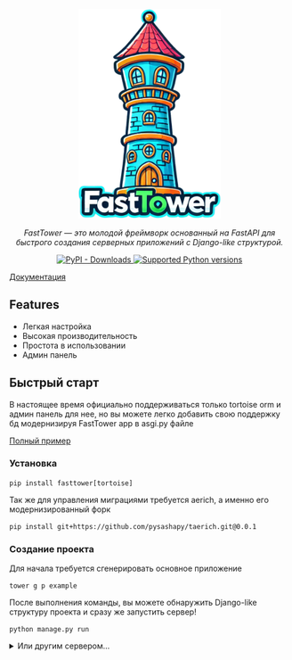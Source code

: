 <p align="center">
  <a href="https://pysashapy.github.io/fasttower/"><img src="docs/img/logo.png" alt="FastTower"  width="256"></a>
</p>
<p align="center">
    <em>FastTower — это молодой фреймворк основанный на FastAPI для быстрого создания серверных приложений с Django-like структурой.</em>
</p>
<p align="center">
<a href="https://pypi.org/project/fasttower" target="_blank">
    <img alt="PyPI - Downloads" src="https://img.shields.io/pypi/dm/fasttower">
</a>
<a href="https://pypi.org/project/fasttower" target="_blank">
    <img src="https://img.shields.io/pypi/pyversions/fasttower.svg?color=%2334D058" alt="Supported Python versions">
</a>
</p>

[Документация](https://pysashapy.github.io/fasttower/)

## Features

- Легкая настройка
- Высокая производительность
- Простота в использовании
- Админ панель

## Быстрый старт

В настоящее время официально поддерживаться только tortoise orm и админ панель для нее, но вы можете легко добавить свою
поддержку бд модернизируя
FastTower app в asgi.py файле

[Полный пример](https://github.com/pysashapy/fasttower/tree/main/examples/maximun_example)

### Установка

```console
pip install fasttower[tortoise]
```

Так же для управления миграциями требуется aerich, а именно его модернизированный форк

```console
pip install git+https://github.com/pysashapy/taerich.git@0.0.1
```

### Создание проекта

Для начала требуется сгенерировать основное приложение

```console
tower g p example
```

После выполнения команды, вы можете обнаружить Django-like структуру проекта и сразу же запустить сервер!

```console
python manage.py run
```

<details markdown="1">
<summary>Или другим сервером...</summary>
```console
uvicorn example.asgi:app 
```
</details>

